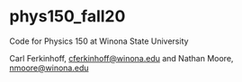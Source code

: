 # phys150_fall20
Code for Physics 150 at Winona State University

Carl Ferkinhoff, cferkinhoff@winona.edu
and Nathan Moore, nmoore@winona.edu

